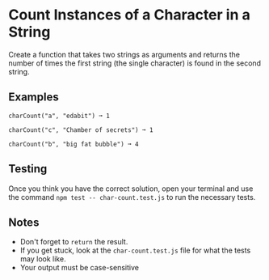 # Count Instances of a Character in a String

Create a function that takes two strings as arguments and returns the number of times the first string (the single character) is found in the second string.

## Examples
```
charCount("a", "edabit") ➞ 1

charCount("c", "Chamber of secrets") ➞ 1

charCount("b", "big fat bubble") ➞ 4
```

## Testing
Once you think you have the correct solution, open your terminal and use the command ```npm test -- char-count.test.js``` to run the necessary tests.

## Notes
- Don't forget to ```return``` the result.
- If you get stuck, look at the ```char-count.test.js``` file for what the tests may look like.
- Your output must be case-sensitive
